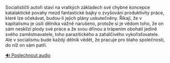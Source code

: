 
Socialističtí autoři staví na vratkých základech své chybné koncepce katalaktické povahy mezd fantastické bajky o zvyšování produktivity práce, které lze očekávat, budou-li jejich plány uskutečněny. Říkají, že v kapitalismu je úsilí dělníka vážně narušeno, protože si je vědom toho, že on sám nesklízí plody své práce a že svou dřinou a trápením obohatí jedině svého zaměstnavatele, toho parazitického a zahálčivého vykořisťovatele. Ale v socialismu bude každý dělník vědět, že pracuje pro blaho společnosti, do níž on sám patří.

[🔊 Poslechnout audio](/data/7-paragraphs/audio/chapter_136/para_001-Socialistit-autoi-stav-na-vratkch-zkladech-s.mp3)
